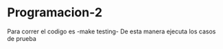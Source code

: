 # Programacion-2


Para correr el codigo es -make testing-
De esta manera ejecuta los casos de prueba
